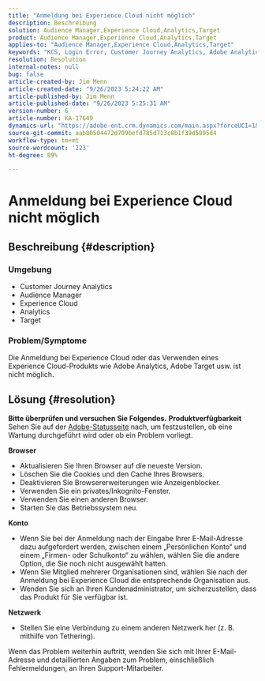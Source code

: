 ```yaml
---
title: "Anmeldung bei Experience Cloud nicht möglich"
description: Beschreibung
solution: Audience Manager,Experience Cloud,Analytics,Target
product: Audience Manager,Experience Cloud,Analytics,Target
applies-to: "Audience Manager,Experience Cloud,Analytics,Target"
keywords: "KCS, Login Error, Customer Journey Analytics, Adobe Analytics, Experience Cloud"
resolution: Resolution
internal-notes: null
bug: false
article-created-by: Jim Menn
article-created-date: "9/26/2023 5:24:22 AM"
article-published-by: Jim Menn
article-published-date: "9/26/2023 5:25:31 AM"
version-number: 6
article-number: KA-17649
dynamics-url: "https://adobe-ent.crm.dynamics.com/main.aspx?forceUCI=1&pagetype=entityrecord&etn=knowledgearticle&id=634b7ff2-2c5c-ee11-be6f-6045bd006268"
source-git-commit: aab80504472d709befd785d713c8b1f39d5895d4
workflow-type: tm+mt
source-wordcount: '223'
ht-degree: 89%

---
```


# Anmeldung bei Experience Cloud nicht möglich

## Beschreibung {#description}


### <b>Umgebung</b>

- Customer Journey Analytics
- Audience Manager
- Experience Cloud
- Analytics
- Target


### <b>Problem/Symptome</b>

Die Anmeldung bei Experience Cloud oder das Verwenden eines Experience Cloud-Produkts wie Adobe Analytics, Adobe Target usw. ist nicht möglich.


## Lösung {#resolution}

<b>Bitte überprüfen und versuchen Sie Folgendes.</b>
<b>Produktverfügbarkeit</b>
Sehen Sie auf der [Adobe-Statusseite](https://status.adobe.com/de) nach, um festzustellen, ob eine Wartung durchgeführt wird oder ob ein Problem vorliegt.

<b>Browser</b>

- Aktualisieren Sie Ihren Browser auf die neueste Version.
- Löschen Sie die Cookies und den Cache Ihres Browsers.
- Deaktivieren Sie Browsererweiterungen wie Anzeigenblocker.
- Verwenden Sie ein privates/Inkognito-Fenster.
- Verwenden Sie einen anderen Browser.
- Starten Sie das Betriebssystem neu.


<b>Konto</b>

- Wenn Sie bei der Anmeldung nach der Eingabe Ihrer E-Mail-Adresse dazu aufgefordert werden, zwischen einem „Persönlichen Konto“ und einem „Firmen- oder Schulkonto“ zu wählen, wählen Sie die andere Option, die Sie noch nicht ausgewählt hatten.
- Wenn Sie Mitglied mehrerer Organisationen sind, wählen Sie nach der Anmeldung bei Experience Cloud die entsprechende Organisation aus.
- Wenden Sie sich an Ihren Kundenadministrator, um sicherzustellen, dass das Produkt für Sie verfügbar ist.


<b>Netzwerk</b>

- Stellen Sie eine Verbindung zu einem anderen Netzwerk her (z. B. mithilfe von Tethering).


Wenn das Problem weiterhin auftritt, wenden Sie sich mit Ihrer E-Mail-Adresse und detaillierten Angaben zum Problem, einschließlich Fehlermeldungen, an Ihren Support-Mitarbeiter.
